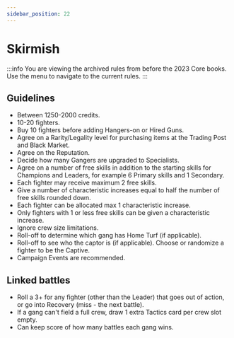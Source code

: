 ```yaml
---
sidebar_position: 22
---
```


# Skirmish

:::info
You are viewing the archived rules from before the 2023 Core books. Use the menu to navigate to the current rules.
:::

## Guidelines

- Between 1250-2000 credits.
- 10-20 fighters.
- Buy 10 fighters before adding Hangers-on or Hired Guns.
- Agree on a Rarity/Legality level for purchasing items at the Trading Post and Black Market.
- Agree on the Reputation.
- Decide how many Gangers are upgraded to Specialists.
- Agree on a number of free skills in addition to the starting skills for Champions and Leaders, for example 6 Primary skills and 1 Secondary.
- Each fighter may receive maximum 2 free skills.
- Give a number of characteristic increases equal to half the number of free skills rounded down.
- Each fighter can be allocated max 1 characteristic increase.
- Only fighters with 1 or less free skills can be given a characteristic increase.
- Ignore crew size limitations.
- Roll-off to determine which gang has Home Turf (if applicable).
- Roll-off to see who the captor is (if applicable). Choose or randomize a fighter to be the Captive.
- Campaign Events are recommended.

## Linked battles

- Roll a 3+ for any fighter (other than the Leader) that goes out of action, or go into Recovery (miss - the next battle).
- If a gang can't field a full crew, draw 1 extra Tactics card per crew slot empty.
- Can keep score of how many battles each gang wins.
